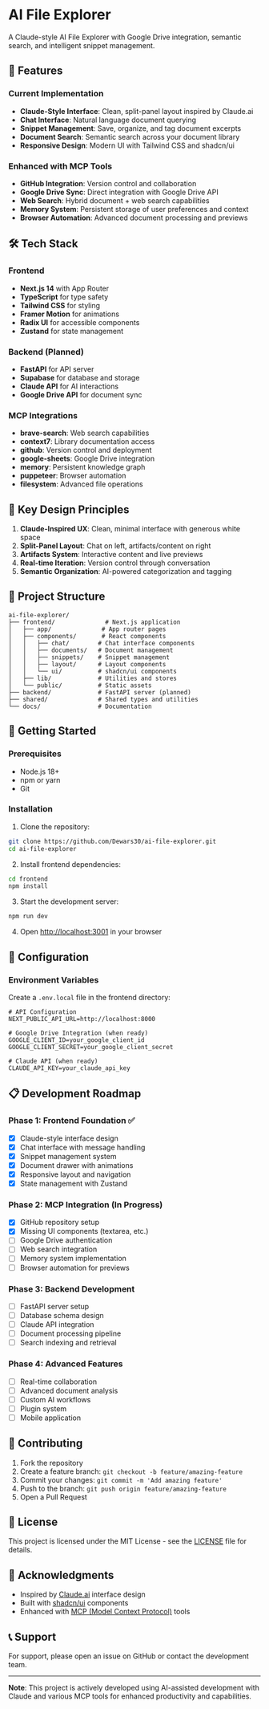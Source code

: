 # AI File Explorer

A Claude-style AI File Explorer with Google Drive integration, semantic search, and intelligent snippet management.

## 🚀 Features

### Current Implementation
- **Claude-Style Interface**: Clean, split-panel layout inspired by Claude.ai
- **Chat Interface**: Natural language document querying
- **Snippet Management**: Save, organize, and tag document excerpts
- **Document Search**: Semantic search across your document library
- **Responsive Design**: Modern UI with Tailwind CSS and shadcn/ui

### Enhanced with MCP Tools
- **GitHub Integration**: Version control and collaboration
- **Google Drive Sync**: Direct integration with Google Drive API
- **Web Search**: Hybrid document + web search capabilities
- **Memory System**: Persistent storage of user preferences and context
- **Browser Automation**: Advanced document processing and previews

## 🛠️ Tech Stack

### Frontend
- **Next.js 14** with App Router
- **TypeScript** for type safety
- **Tailwind CSS** for styling
- **Framer Motion** for animations
- **Radix UI** for accessible components
- **Zustand** for state management

### Backend (Planned)
- **FastAPI** for API server
- **Supabase** for database and storage
- **Claude API** for AI interactions
- **Google Drive API** for document sync

### MCP Integrations
- **brave-search**: Web search capabilities
- **context7**: Library documentation access
- **github**: Version control and deployment
- **google-sheets**: Google Drive integration
- **memory**: Persistent knowledge graph
- **puppeteer**: Browser automation
- **filesystem**: Advanced file operations

## 🎯 Key Design Principles

1. **Claude-Inspired UX**: Clean, minimal interface with generous white space
2. **Split-Panel Layout**: Chat on left, artifacts/content on right
3. **Artifacts System**: Interactive content and live previews
4. **Real-time Iteration**: Version control through conversation
5. **Semantic Organization**: AI-powered categorization and tagging

## 📁 Project Structure

```
ai-file-explorer/
├── frontend/              # Next.js application
│   ├── app/              # App router pages
│   ├── components/       # React components
│   │   ├── chat/        # Chat interface components
│   │   ├── documents/   # Document management
│   │   ├── snippets/    # Snippet management
│   │   ├── layout/      # Layout components
│   │   └── ui/          # shadcn/ui components
│   ├── lib/             # Utilities and stores
│   └── public/          # Static assets
├── backend/             # FastAPI server (planned)
├── shared/              # Shared types and utilities
└── docs/                # Documentation
```

## 🚀 Getting Started

### Prerequisites
- Node.js 18+ 
- npm or yarn
- Git

### Installation

1. Clone the repository:
```bash
git clone https://github.com/Dewars30/ai-file-explorer.git
cd ai-file-explorer
```

2. Install frontend dependencies:
```bash
cd frontend
npm install
```

3. Start the development server:
```bash
npm run dev
```

4. Open [http://localhost:3001](http://localhost:3001) in your browser

## 🔧 Configuration

### Environment Variables
Create a `.env.local` file in the frontend directory:

```env
# API Configuration
NEXT_PUBLIC_API_URL=http://localhost:8000

# Google Drive Integration (when ready)
GOOGLE_CLIENT_ID=your_google_client_id
GOOGLE_CLIENT_SECRET=your_google_client_secret

# Claude API (when ready)
CLAUDE_API_KEY=your_claude_api_key
```

## 📋 Development Roadmap

### Phase 1: Frontend Foundation ✅
- [x] Claude-style interface design
- [x] Chat interface with message handling
- [x] Snippet management system
- [x] Document drawer with animations
- [x] Responsive layout and navigation
- [x] State management with Zustand

### Phase 2: MCP Integration (In Progress)
- [x] GitHub repository setup
- [x] Missing UI components (textarea, etc.)
- [ ] Google Drive authentication
- [ ] Web search integration
- [ ] Memory system implementation
- [ ] Browser automation for previews

### Phase 3: Backend Development
- [ ] FastAPI server setup
- [ ] Database schema design
- [ ] Claude API integration
- [ ] Document processing pipeline
- [ ] Search indexing and retrieval

### Phase 4: Advanced Features
- [ ] Real-time collaboration
- [ ] Advanced document analysis
- [ ] Custom AI workflows
- [ ] Plugin system
- [ ] Mobile application

## 🤝 Contributing

1. Fork the repository
2. Create a feature branch: `git checkout -b feature/amazing-feature`
3. Commit your changes: `git commit -m 'Add amazing feature'`
4. Push to the branch: `git push origin feature/amazing-feature`
5. Open a Pull Request

## 📄 License

This project is licensed under the MIT License - see the [LICENSE](LICENSE) file for details.

## 🙏 Acknowledgments

- Inspired by [Claude.ai](https://claude.ai) interface design
- Built with [shadcn/ui](https://ui.shadcn.com/) components
- Enhanced with [MCP (Model Context Protocol)](https://modelcontextprotocol.io/) tools

## 📞 Support

For support, please open an issue on GitHub or contact the development team.

---

**Note**: This project is actively developed using AI-assisted development with Claude and various MCP tools for enhanced productivity and capabilities.